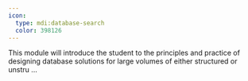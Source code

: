 ```yaml
---
icon:
  type: mdi:database-search
  color: 398126
---
```


This module will introduce the student to the principles and practice of designing database solutions for large volumes of either structured or unstru ... 
